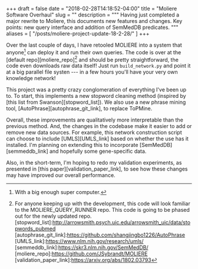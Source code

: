 +++ 
draft = false
date = "2018-02-28T14:18:52-04:00"
title = "Moliere Software Overhaul"
slug = "" 
description = """
  Having just completed a major rewrite to Moliere, this documents new features
  and changes. Key points: new query interface and addition of SemMedDB
  predicates.
"""
aliases = [
  "/posts/moliere-project-update-18-2-28/"
]
+++

Over the last couple of days, I have retooled MOLIERE into a system that anyone[^1] can deploy it and run their own queries.
The code is over at the [default repo][moliere_repo][^2] and should be pretty straightforward, the code even downloads raw data itself!
Just run `build_network.py` and point it at a big parallel file systen --- in a few hours you'll have your very own knowledge network!

This project was a pretty crazy conglomeration of everything I've been up to.
To start, this implements a new stopword cleaning method (inspired by [this list from Swanson][stopword_list]).
We also use a new phrase mining tool, [AutoPhrase][autophrase_git_link], to replace ToPMine.

Overall, these improvements are qualitatively more interpretable than the previous method.
And, the changes in the codebase make it easier to add or remove new data sources.
For example, this network construction script can choose to include [UMLS][UMLS_link] based on whether the use has it installed.
I'm planning on extending this to incorporate [SemMedDB][semmeddb_link] and hopefully some gene-specific data.

Also, in the short-term, I'm hoping to redo my validation experiments, as presented in [this paper][validation_paper_link], to see how these changes may have improved our overall performance.


[^1]: With a big enough super computer.
[^2]: For anyone keeping up with the development, this code will look familiar to the MOLIERE\_QUERY\_RUNNER repo. This code is going to be phased out for the newly updated repo.
[stopword_list]:http://arrowsmith.psych.uic.edu/arrowsmith_uic/data/stopwords_pubmed
[autophrase_git_link]:https://github.com/shangjingbo1226/AutoPhrase
[UMLS_link]:https://www.nlm.nih.gov/research/umls/
[semmeddb_link]:https://skr3.nlm.nih.gov/SemMedDB/
[moliere_repo]:https://github.com/JSybrandt/MOLIERE
[validation_paper_link]:https://arxiv.org/abs/1802.03793
